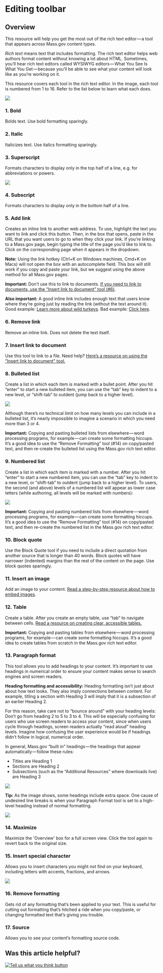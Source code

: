 # Editing toolbar

## Overview

This resource will help you get the most out of the rich text editor — a tool that appears across Mass.gov content types.

_Rich text_ means text that includes formatting. The rich text editor helps web authors format content without knowing a lot about HTML. Sometimes, you’ll hear rich text editors called WYSIWYG editors — What You See Is What You Get — because you’ll be able to see what your content will look like as you’re working on it.

This resource covers each tool in the rich text editor. In the image, each tool is numbered from 1 to 16. Refer to the list below to learn what each does.

![](../.gitbook/assets/download.jpg)

### 1. Bold

Bolds text. Use bold formatting sparingly.

### 2. Italic

Italicizes text. Use italics formatting sparingly.

### 3. Superscript 

Formats characters to display only in the top half of a line, e.g. for abbreviations or powers.

![](https://cdn-images-1.medium.com/max/600/1*sHhZ9IyBWttv5wl9fxYmow.jpeg)

###  4. Subscript

Formats characters to display only in the bottom half of a line.

### 5. Add link 

Creates an inline link to another web address. To use, highlight the text you want to link and click this button. Then, in the box that opens, paste in the URL that you want users to go to when they click your link. If you’re linking to a Mass.gov page, begin typing the title of the page you’d like to link to. Click on the corresponding page when it appears in the dropdown.

**Note:** Using the link hotkey \(Ctrl+K on Windows machines, Cmd+K on Macs\) will not open the box with an autocomplete field. This box will still work if you copy and paste your link, but we suggest using the above method for all Mass.gov pages.

**Important:** Don’t use this to link to documents. [If you need to link to documents, use the “Insert link to document” tool \(\#6\)](documents/linking-to-documents.md#creating-inline-links-to-documents).

**Also important:** A good inline link includes enough text that users know where they’re going just by reading the link \(without the text around it\). Good example: [Learn more about wild turkeys](https://www.mass.gov/service-details/learn-about-turkeys). Bad example: [Click here](https://www.mass.gov/service-details/learn-about-turkeys).

### 6. Remove link

 Remove an inline link. Does not delete the text itself.

### 7. Insert link to document

 Use this tool to link to a file. Need help? [Here’s a resource on using the "Insert link to document" tool.](documents/linking-to-documents.md#creating-inline-links-to-documents)

### 8. Bulleted list

Create a list in which each item is marked with a bullet point. After you hit “enter” to start a new bulleted item, you can use the “tab” key to indent to a new level, or “shift-tab” to outdent \(jump back to a higher level\).

![](https://cdn-images-1.medium.com/max/800/1*h0aablwNUiIHWwiScAV6CQ.jpeg)

Although there’s no technical limit on how many levels you can include in a bulleted list, it’s nearly impossible to imagine a scenario in which you need more than 3 or 4.

**Important:** Copying and pasting bulleted lists from elsewhere — word processing programs, for example — can create some formatting hiccups. It’s a good idea to use the “Remove Formatting” tool \(\#14\) on copy/pasted text, and then re-create the bulleted list using the Mass.gov rich text editor.

### 9. Numbered list

 Create a list in which each item is marked with a number. After you hit “enter” to start a new numbered item, you can use the “tab” key to indent to a new level, or “shift-tab” to outdent \(jump back to a higher level\). To users, the second \(and above\) levels of a numbered list will appear as lower case letters \(while authoring, all levels will be marked with numbers\):

![](https://cdn-images-1.medium.com/max/1000/1*gFFMK8gf7aE2xMC4BPrmAg.jpeg)

**Important:** Copying and pasting numbered lists from elsewhere — word processing programs, for example — can create some formatting hiccups. It’s a good idea to use the “Remove Formatting” tool \(\#14\) on copy/pasted text, and then re-create the numbered list in the Mass.gov rich text editor.

### 10. Block quote

 Use the Block Quote tool if you need to include a direct quotation from another source that is longer than 40 words. Block quotes will have narrower \(indented\) margins than the rest of the content on the page. Use block quotes sparingly.

### 11. Insert an image

Add an image to your content. [Read a step-by-step resource about how to embed images](images.md).

### 12. Table

 Create a table. After you create an empty table, use “tab” to navigate between cells. [Read a resource on creating clear, accessible tables.](tables.md)

**Important:** Copying and pasting tables from elsewhere — word processing programs, for example — can create some formatting hiccups. It’s a good idea to create tables from scratch in the Mass.gov rich text editor.

### 13. Paragraph format

 This tool allows you to add headings to your content. It’s important to use headings in numerical order to ensure your content makes sense to search engines and screen readers.

**Heading formatting and accessibility:** Heading formatting isn’t just about about how text looks. They also imply connections between content. For example, titling a section with Heading 3 will imply that it is a subsection of an earlier Heading 2.

For this reason, take care not to “bounce around” with your heading levels: Don’t go from heading 2 to 5 to 3 to 4. This will be especially confusing for users who use screen readers to access your content, since when users cycle through headings, screen readers actually “read aloud” heading levels. Imagine how confusing the user experience would be if headings didn’t follow in logical, numerical order.

In general, Mass.gov “built in” headings — the headings that appear automatically — follow these rules:

* Titles are Heading 1
* Sections are Heading 2
* Subsections \(such as the “Additional Resources” where downloads live\) are Heading 3

![](https://cdn-images-1.medium.com/max/800/1*vFPMOQJA6ZfPdtPXySo3zA.jpeg)

**Tip:** As the image shows, some headings include extra space. One cause of undesired line breaks is when your Paragraph Format tool is set to a high-level heading instead of normal formatting.

![](https://cdn-images-1.medium.com/max/800/1*U9he_fqUnGXaiffpfeu6pA.jpeg)

### 14. Maximize

Maximize the 'Overview' box for a full screen view. Click the tool again to revert back to the original size. 

### 15. Insert special character

Allows you to insert characters you might not find on your keyboard, including letters with accents, fractions, and arrows.

![](https://cdn-images-1.medium.com/max/800/1*_VNtI5RQzHC4_pkV4-urwA.jpeg)

### 16. Remove formatting

Gets rid of any formatting that’s been applied to your text. This is useful for cutting out formatting that’s hitched a ride when you copy/paste, or changing formatted text that’s giving you trouble.

### 17. Source

 Allows you to see your content’s formatting source code.

## Was this article helpful?

[![Tell us what you think button](https://blobscdn.gitbook.com/v0/b/gitbook-28427.appspot.com/o/assets%2F-LJ04qJGAHkvdE13BfdG%2F-LSz77NBAwnSNpMPT3df%2F-LSz7xSmyKXltd4avaCt%2FKB%20survey%20button%20POC%202.png?alt=media&token=8d071cab-8b95-48a3-a332-13e3fc8d9f96)](https://massgov.formstack.com/forms/mass_gov_knowledge_base_feedback?article=editing-toolbar)

